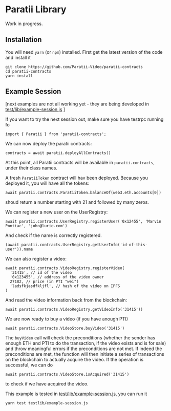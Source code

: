
# Paratii Library

Work in progress.  


## Installation

You will need `yarn` (or `npm`) installed. First get the latest version of the code and install it

    git clone https://github.com/Paratii-Video/paratii-contracts
    cd paratii-contracts
    yarn install


## Example Session

[next examples are not all working yet - they are being developed in
[test/lib/example-session.js](../../test/lib/example-session.js)
]

If you want to try the next session out, make sure you have testrpc running fo

    import { Paratii } from 'paratii-contracts';

We can now deploy the paratii contracts:

    contracts = await paratii.deployAllContracts()


At this point, all Paratii contracts will be available in `paratii.contracts`, under their class names.

 A fresh  `ParatiiToken` contract will hav been deployed. Because you deployed it, you will have all the tokens:

    await paratii.contracts.ParatiiToken.balanceOf(web3.eth.accounts[0])

shoud return a number starting with 21 and followed by many zeros.

We can register a new user on the UserRegistry:

    await paratii.contracts.UserRegistry.registerUser('0x12455', 'Marvin Pontiac', 'john@lurie.com')

And check if the name is correctly registered.

    (await paratii.contracts.UserRegistry.getUserInfo('id-of-this-user')).name

We can also register a video:

    await paratii.contracts.VideoRegistry.registerVideo(
      '31415', // id of the video
      '0x123455', // address of the video owner
      27182, // price (in PTI "wei")
      'ladsfkjasdfkljfl', // hash of the video on IPFS
    )

And read the video information back from the blockchain:

    await paratii.contracts.VideoRegistry.getVideoInfo('31415'))


We are now ready to buy a video (if you have anough PTI)

    await paratii.contracts.VideoStore.buyVideo('31415')

The `buyVideo` call will check the preconditions (whether the sender has enough ETH and PTI to do the transaction, if the video exists and is for sale) and throw meaningful errors if the preconditions are not met. If indeed the preconditions are met, the function will then initiate a series of transactions on the blockchain to actually acquire the video. If the operation is successful, we can do

    await paratii.contracts.VideoStore.isAcquired('31415')

to check if we have acquired the video.

This example is tested in
[test/lib/example-session.js](../../test/lib/example-session.js), you can run it

    yarn test testlib/example-session.js
